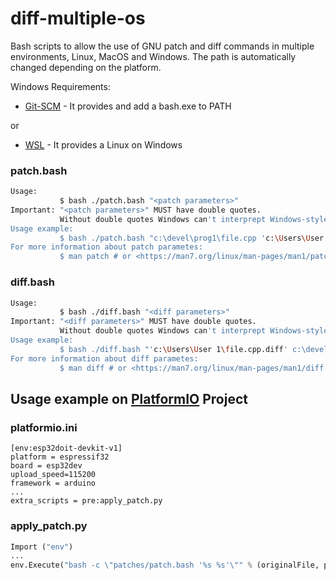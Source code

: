# diff-multiple-os

Bash scripts to allow the use of GNU patch and diff commands in multiple environments, Linux, MacOS and Windows. The path is automatically changed depending on the platform.

Windows Requirements:

- [Git-SCM](https://git-scm.org) - It provides and add a bash.exe to PATH

or 

- [WSL](https://docs.microsoft.com/en-us/windows/wsl/install-win10) - It provides a Linux on Windows


### patch.bash
```bash
Usage: 
           $ bash ./patch.bash "<patch parameters>"
Important: "<patch parameters>" MUST have double quotes.
           Without double quotes Windows can't interprept Windows-style PATH
Usage example: 
           $ bash ./patch.bash "c:\devel\prog1\file.cpp 'c:\Users\User 1\file.cpp.diff'"
For more information about patch parametes: 
           $ man patch # or <https://man7.org/linux/man-pages/man1/patch.1.html>
```

### diff.bash
```bash
Usage: 
           $ bash ./diff.bash "<diff parameters>"
Important: "<diff parameters>" MUST have double quotes.
           Without double quotes Windows can't interprept Windows-style PATH
Usage example: 
           $ bash ./diff.bash "'c:\Users\User 1\file.cpp.diff' c:\devel\prog1\file.cpp"
For more information about diff parametes: 
           $ man diff # or <https://man7.org/linux/man-pages/man1/diff.1.html>
```

## Usage example on [PlatformIO](https://platformio.org) Project
### platformio.ini
```
[env:esp32doit-devkit-v1]
platform = espressif32     
board = esp32dev
upload_speed=115200 
framework = arduino
...
extra_scripts = pre:apply_patch.py

```

### apply_patch.py
```python
Import ("env")
...
env.Execute("bash -c \"patches/patch.bash '%s %s'\"" % (originalFile, patchFile)) # patch.bash must be into patches directory
```
